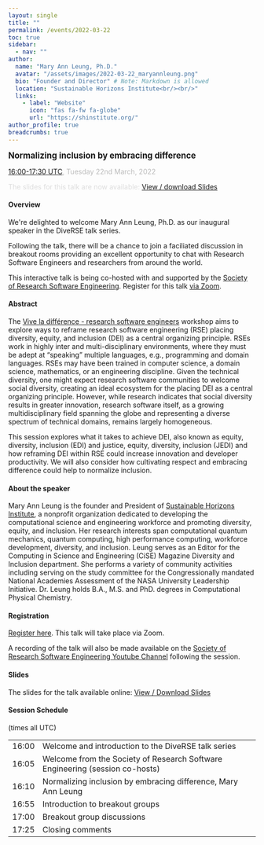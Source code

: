 ```yaml
---
layout: single
title: ""
permalink: /events/2022-03-22
toc: true
sidebar:
  - nav: ""
author:
  name: "Mary Ann Leung, Ph.D."
  avatar: "/assets/images/2022-03-22_maryannleung.png"
  bio: "Founder and Director" # Note: Markdown is allowed
  location: "Sustainable Horizons Institute<br/><br/>"
  links:
    - label: "Website"
      icon: "fas fa-fw fa-globe"
      url: "https://shinstitute.org/"
author_profile: true
breadcrumbs: true
---
```


<span style="font-size: 1.2em"><strong>Normalizing inclusion by embracing difference</strong></span>

<span style="font-size: 1em; color: #bbb;">
        <a href="https://www.timeanddate.com/worldclock/converter.html?iso=20220322T160000&p1=224&p2=64&p3=179&p4=1440&p5=136&p6=37&p7=101&p8=170&p9=776&p10=438&p11=236&p12=240" target="_blank" rel="noopener noreferrer">16:00-17:30 UTC</a>, Tuesday 22nd March, 2022
</span>

<span style="font-size: 1em; color: #ddd;">The slides for this talk are now
available: <a href="https://drive.google.com/file/d/1b3tShNFNwhuafrrHxtU1T_a_x15Kb2K1/view?usp=sharing" target="_blank" rel="noopener noreferrer">View / download Slides</a></span>

#### Overview

We're delighted to welcome Mary Ann Leung, Ph.D. as our inaugural speaker in
the DiveRSE talk series.

Following the talk, there will be a chance to join a faciliated discussion in
breakout rooms providing an excellent opportunity to chat with Research
Software Engineers and researchers from around the world.

This interactive talk is being co-hosted with and supported by the <a
href="https://society-rse.org/" target="_blank" rel="noopener noreferrer">
Society of Research Software Engineering</a>. Register for this talk 
<a href="https://us06web.zoom.us/meeting/register/tZwvd-CprD4jH9Kt5smG4nGbp-YHoahn44Hm"
target="_blank" rel="noopener noreferrer">via Zoom</a>.

#### Abstract

The [Vive la différence - research software
engineers](https://www.researchsoft.org/events/2022-04/) workshop aims to
explore ways to reframe research software engineering (RSE) placing diversity,
equity, and inclusion (DEI) as a central organizing principle.  RSEs work in
highly inter and multi-disciplinary environments, where they must be adept at
“speaking” multiple languages, e.g., programming and domain languages.  RSEs may
have been trained in computer science, a domain science, mathematics, or an
engineering discipline.  Given the technical diversity, one might expect
research software communities to welcome social diversity, creating an ideal
ecosystem for the placing DEI as a central organizing principle.  However,
while research indicates that social diversity results in greater innovation,
research software itself, as a growing multidisciplinary field spanning the
globe and representing a diverse spectrum of technical domains, remains largely
homogeneous. 

This session explores what it takes to achieve DEI, also known as
equity, diversity, inclusion (EDI) and justice, equity, diversity, inclusion
(JEDI) and how reframing DEI within RSE could increase innovation and developer
productivity.  We will also consider how cultivating respect and embracing
difference could help to normalize inclusion.

#### About the speaker

Mary Ann Leung is the founder and President of [Sustainable Horizons
Institute](https://shinstitute.org/), a nonprofit organization dedicated to
developing the computational science and engineering workforce and promoting
diversity, equity, and inclusion.  Her research interests span computational
quantum mechanics, quantum computing, high performance computing, workforce
development, diversity, and inclusion. Leung serves as an Editor for the
Computing in Science and Engineering (CiSE) Magazine Diversity and Inclusion
department.  She performs a variety of community activities including serving
on the study committee for the Congressionally mandated National Academies
Assessment of the NASA University Leadership Initiative.  Dr. Leung holds B.A.,
M.S. and PhD. degrees in Computational Physical Chemistry.

#### Registration

<a href="https://us06web.zoom.us/meeting/register/tZwvd-CprD4jH9Kt5smG4nGbp-YHoahn44Hm"
target="_blank" rel="noopener noreferrer">Register here</a>. This talk will
take place via Zoom.

A recording of the talk will also be made available on the [Society of Research
Software Engineering Youtube
Channel](https://www.youtube.com/channel/UCL7rYOIAP1Rx_VajLPDF-hA) following
the session.

#### Slides

The slides for the talk available online: 
<a
href="https://drive.google.com/file/d/1b3tShNFNwhuafrrHxtU1T_a_x15Kb2K1/view?usp=sharing"
target="_blank" rel="noopener noreferrer">View / Download Slides</a>


#### Session Schedule

(times all UTC)
<table>
<tr>
<td>16:00</td><td>Welcome and introduction to the DiveRSE talk series</td>
</tr>
<tr>
<td>16:05</td><td>Welcome from the Society of Research Software Engineering (session co-hosts)</td>
</tr>
<tr>
<td>16:10</td><td>Normalizing inclusion by embracing difference, Mary Ann Leung</td>
</tr>
<tr>
<td>16:55</td><td>Introduction to breakout groups</td>
</tr>
<tr>
<td>17:00</td><td>Breakout group discussions</td>
</tr>
<tr>
<td>17:25</td><td>Closing comments</td>
</tr>
</table>